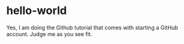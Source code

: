 # hello-world
Yes, I am doing the Github tutorial that comes with starting a GitHub account. Judge me as you see fit. 
